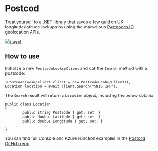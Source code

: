 # Postcod

Treat yourself to a .NET library that saves a few quid on UK longitude/latitude lookups by using the marvellous [Postcodes.IO](https://postcodes.io/) geolocation APIs.

[![nuget](https://badgen.net/nuget/v/Postcod?icon=nuget)](https://www.nuget.org/packages/Postcod)

## How to use

Initialise a new `PostcodeLookupClient` and call the `Search` method with a postcode:

```
IPostcodeLookupClient client = new PostcodeLookupClient();
Location location = await client.Search("SN15 1HH");
```

The `Search` result will return a `Location` object, including the below details:

```
public class Location
{
        public string Postcode { get; set; }
        public double Latitude { get; set; }
        public double Longitude { get; set; }
	...
}
```

You can find full Console and Azure Function examples in the [Postcod GitHub repo](https://github.com/Benjlet/Postcod).
